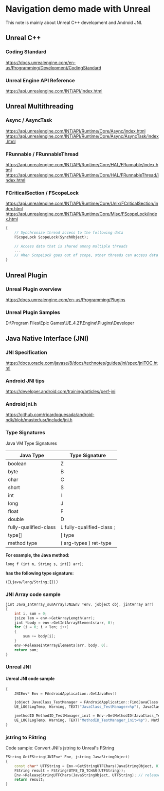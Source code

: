 # Navigation demo made with Unreal

This note is mainly about Unreal C++ development and Android JNI.

## Unreal C++

### Coding Standard
https://docs.unrealengine.com/en-us/Programming/Development/CodingStandard

### Unreal Engine API Reference
https://api.unrealengine.com/INT/API/index.html

## Unreal Multithreading

### Async / AsyncTask
https://api.unrealengine.com/INT/API/Runtime/Core/Async/index.html
https://api.unrealengine.com/INT/API/Runtime/Core/Async/AsyncTask/index.html

### FRunnable / FRunnableThread
https://api.unrealengine.com/INT/API/Runtime/Core/HAL/FRunnable/index.html
https://api.unrealengine.com/INT/API/Runtime/Core/HAL/FRunnableThread/index.html

### FCriticalSection / FScopeLock
https://api.unrealengine.com/INT/API/Runtime/Core/Unix/FCriticalSection/index.html
https://api.unrealengine.com/INT/API/Runtime/Core/Misc/FScopeLock/index.html
```c++
{
    // Synchronize thread access to the following data
    FScopeLock ScopeLock(SynchObject);
    
    // Access data that is shared among multiple threads
    ...
    // When ScopeLock goes out of scope, other threads can access data
} 
```

## Unreal Plugin

### Unreal Plugin overview
https://docs.unrealengine.com/en-us/Programming/Plugins

### Unreal Plugin Samples
D:\Program Files\Epic Games\UE_4.21\Engine\Plugins\Developer

## Java Native Interface (JNI)

### JNI Specification
https://docs.oracle.com/javase/8/docs/technotes/guides/jni/spec/jniTOC.html

### Android JNI tips
https://developer.android.com/training/articles/perf-jni

### Android jni.h
https://github.com/ricardoquesada/android-ndk/blob/master/usr/include/jni.h

### Type Signatures

Java VM Type Signatures

| Java Type     | Type Signature |
| ------------- | -------------  |
| boolean       | Z |
| byte          | B |
| char          | C |
| short         | S |
| int           | I |
| long          | J |
| float         | F |
| double        | D |
| fully-qualified-class  | L fully-qualified-class ; |
| type\[]                | \[ type                   |
| method type            | ( arg-types ) ret-type    |

**For example, the Java method:**  

    long f (int n, String s, int[] arr); 

**has the following type signature:**  

    (ILjava/lang/String;[I)J 

### JNI Array code sample
```c++
jint Java_IntArray_sumArray(JNIEnv *env, jobject obj, jintArray arr)
{
    int i, sum = 0;
    jsize len = env->GetArrayLength(arr);
    jint *body = env->GetIntArrayElements(arr, 0);
    for (i = 0; i < len; i++)
    {
        sum += body[i];
    }
    env->ReleaseIntArrayElements(arr, body, 0);
    return sum;
}
```

### Unreal JNI

#### Unreal JNI code sample
```c++
{
    JNIEnv* Env = FAndroidApplication::GetJavaEnv()

    jobject JavaClass_TestManager = FAndroidApplication::FindJavaClass("com/ben/testlib/TestManager");
    UE_LOG(LogTemp, Warning, TEXT("JavaClass_TestManager=%p"), JavaClass_TestManager);

    jmethodID MethodID_TestManager_init = Env->GetMethodID(JavaClass_TestManager, "<init>", "()V");
    UE_LOG(LogTemp, Warning, TEXT("MethodID_TestManager_init=%p"), MethodID_TestManager_init);
}
```

### jstring to FString
Code sample: Convert JNI's jstring to Unreal's FString
```c++
FString GetFString(JNIEnv* Env, jstring JavaStringObject)
{
	const char* UTFString = Env->GetStringUTFChars(JavaStringObject, 0);
	FString result = FString(UTF8_TO_TCHAR(UTFString));
	Env->ReleaseStringUTFChars(JavaStringObject, UTFString); // release resource, it's very important!
	return result;
}
```

